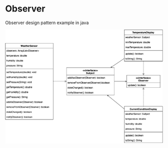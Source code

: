 # Observer
Observer design pattern example in java

![alt text](https://github.com/Bonggal/Observer/blob/master/Untitled%20Diagram.jpg?raw=true)
